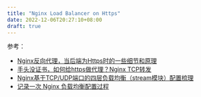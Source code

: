 ```yaml
---
title: "Nginx Load Balancer on Https"
date: 2022-12-06T20:27:10+08:00
draft: true
---
```




<!--more-->

参考：

* [Nginx反向代理，当后端为Https时的一些细节和原理](https://blog.dianduidian.com/post/nginx%E5%8F%8D%E5%90%91%E4%BB%A3%E7%90%86%E5%BD%93%E5%90%8E%E7%AB%AF%E4%B8%BAhttps%E6%97%B6%E7%9A%84%E4%B8%80%E4%BA%9B%E7%BB%86%E8%8A%82%E5%92%8C%E5%8E%9F%E7%90%86/)
* [手头没证书，如何给https做代理？Nginx TCP转发](https://www.cnblogs.com/wshenjin/p/8719016.html)
* [Nginx基于TCP/UDP端口的四层负载均衡（stream模块）配置梳理](https://cloud.tencent.com/developer/article/1027563)
* [记录一次 Nginx 负载均衡配置过程](https://myelf.club/index.php/archives/256/)
